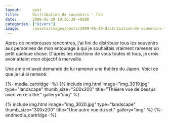 ```yaml
---
layout:     post
title:      Distribution de souvenirs - fin
date:       2009-05-29 19:36:39 +0200
categories: ["Divers"]
image:      /assets/images/posts/2009-05-29-distribution-de-souvenirs-fin/img_3019.jpg
---
```


Après de nombreuses rencontres, j'ai fini de distribuer tous les souvenirs aux personnes de mon entourage à qui je
souhaitais vraiment ramener un petit quelque chose. D'après les réactions de vous toutes et tous, je crois avoir
atteint mon objectif à merveille.

<!--more-->

Une amie m'avait demandé de lui ramener une théière du Japon. Voici ce que je lui ai ramené:

{%- media_cartridge -%}
{% include img.html
    image="img_3019.jpg"
    type="landscape"
    thumb_size="300x200"
    title="Théière vue de dessus avec verre à thé."
    gallery="img"
%}

{% include img.html
    image="img_3020.jpg"
    type="landscape"
    thumb_size="300x200"
    title="Une autre vue du set."
    gallery="img"
%}
{%- endmedia_cartridge -%}
